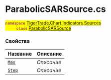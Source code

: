 
# ParabolicSARSource.cs
<mark style="color:purple;">`namespace` [TigerTrade.Chart](../../../../TigerTrade.Chart.md).[Indicators](../../../../TigerTrade.Chart/Indicators.md).[Sources](../../../../TigerTrade.Chart/Indicators/Sources.md)  
&nbsp;&nbsp;&nbsp;&nbsp;&nbsp;&nbsp;&nbsp;&nbsp;&nbsp;`class` [ParabolicSARSource](../ParabolicSARSource.cs.md)

### Свойства
| Название | Описание |
| --- | --- |
| [`Max`](./Свойства/Max.md) | *Описание* |
| [`Step`](./Свойства/Step.md) | *Описание* |
